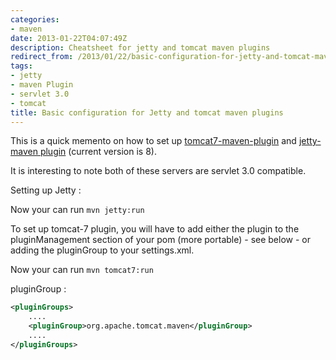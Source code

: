```yaml
---
categories:
- maven
date: 2013-01-22T04:07:49Z
description: Cheatsheet for jetty and tomcat maven plugins
redirect_from: /2013/01/22/basic-configuration-for-jetty-and-tomcat-maven-plugins/
tags:
- jetty
- maven Plugin
- servlet 3.0
- tomcat
title: Basic configuration for Jetty and tomcat maven plugins
---
```


This is a quick memento on how to set up [tomcat7-maven-plugin](http://tomcat.apache.org/maven-plugin-2.0/) and [jetty-maven plugin](http://wiki.eclipse.org/Jetty/Feature/Jetty_Maven_Plugin) (current version is 8).

It is interesting to note both of these servers are servlet 3.0 compatible.

Setting up Jetty :

<code data-gist-id="4591942"></code>

Now your can run `mvn jetty:run`

To set up tomcat-7 plugin, you will have to add either the plugin to the pluginManagement section of your pom (more portable) - see below - or adding the pluginGroup to your settings.xml.

<code data-gist-id="4591960"></code>

Now your can run `mvn tomcat7:run`

pluginGroup :

```xml
<pluginGroups>
    ....
    <pluginGroup>org.apache.tomcat.maven</pluginGroup>
    ....
</pluginGroups>
```
